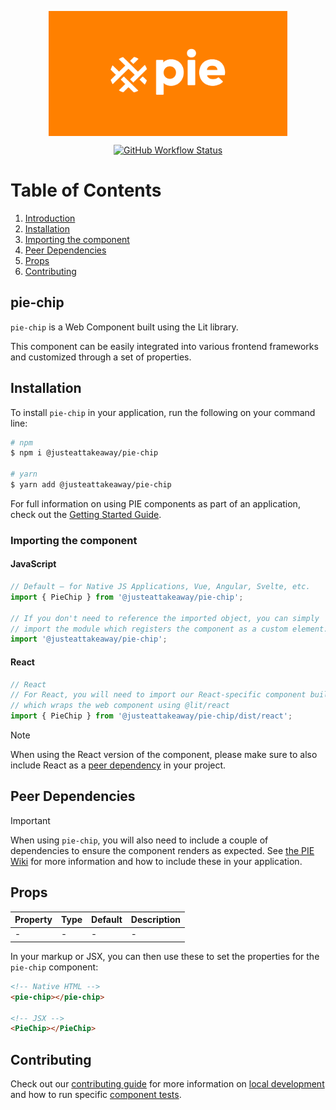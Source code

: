 <p align="center">
  <img align="center" src="../../../readme_image.png" height="200" alt="">
</p>

<p align="center">
  <a href="https://www.npmjs.com/@justeattakeaway/pie-chip">
    <img alt="GitHub Workflow Status" src="https://img.shields.io/npm/v/@justeattakeaway/pie-chip.svg">
  </a>
</p>

# Table of Contents

1. [Introduction](#pie-chip)
2. [Installation](#installation)
3. [Importing the component](#importing-the-component)
4. [Peer Dependencies](#peer-dependencies)
5. [Props](#props)
6. [Contributing](#contributing)

## pie-chip

`pie-chip` is a Web Component built using the Lit library.

This component can be easily integrated into various frontend frameworks and customized through a set of properties.


## Installation

To install `pie-chip` in your application, run the following on your command line:

```bash
# npm
$ npm i @justeattakeaway/pie-chip

# yarn
$ yarn add @justeattakeaway/pie-chip
```

For full information on using PIE components as part of an application, check out the [Getting Started Guide](https://github.com/justeattakeaway/pie/wiki/Getting-started-with-PIE-Web-Components).


### Importing the component

#### JavaScript
```js
// Default – for Native JS Applications, Vue, Angular, Svelte, etc.
import { PieChip } from '@justeattakeaway/pie-chip';

// If you don't need to reference the imported object, you can simply
// import the module which registers the component as a custom element.
import '@justeattakeaway/pie-chip';
```

#### React
```js
// React
// For React, you will need to import our React-specific component build
// which wraps the web component using ​@lit/react
import { PieChip } from '@justeattakeaway/pie-chip/dist/react';
```

> [!NOTE]
> When using the React version of the component, please make sure to also
> include React as a [peer dependency](#peer-dependencies) in your project.


## Peer Dependencies

> [!IMPORTANT]
> When using `pie-chip`, you will also need to include a couple of dependencies to ensure the component renders as expected. See [the PIE Wiki](https://github.com/justeattakeaway/pie/wiki/Getting-started-with-PIE-Web-Components#expected-dependencies) for more information and how to include these in your application.


## Props

| Property | Type | Default | Description |
|---|---|---|---|
| - | - | - | - |

In your markup or JSX, you can then use these to set the properties for the `pie-chip` component:

```html
<!-- Native HTML -->
<pie-chip></pie-chip>

<!-- JSX -->
<PieChip></PieChip>
```

## Contributing

Check out our [contributing guide](https://github.com/justeattakeaway/pie/wiki/Contributing-Guide) for more information on [local development](https://github.com/justeattakeaway/pie/wiki/Contributing-Guide#local-development) and how to run specific [component tests](https://github.com/justeattakeaway/pie/wiki/Contributing-Guide#testing).